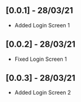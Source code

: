 ## [0.0.1] - 28/03/21

* Added Login Screen 1
## [0.0.2] - 28/03/21

* Fixed Login Screen 1
## [0.0.3] - 28/03/21

* Added Login Screen 2
